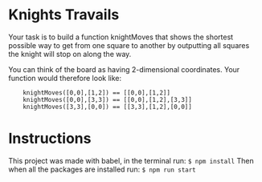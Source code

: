 # Knights Travails

Your task is to build a function knightMoves that shows the shortest possible way to get from one square to another by outputting all squares the knight will stop on along the way.

You can think of the board as having 2-dimensional coordinates. Your function would therefore look like:
```
    knightMoves([0,0],[1,2]) == [[0,0],[1,2]]
    knightMoves([0,0],[3,3]) == [[0,0],[1,2],[3,3]]
    knightMoves([3,3],[0,0]) == [[3,3],[1,2],[0,0]]
```

# Instructions
This project was made with babel, in the terminal run:
``` $ npm install ```
Then when all the packages are installed run:
``` $ npm run start ```
